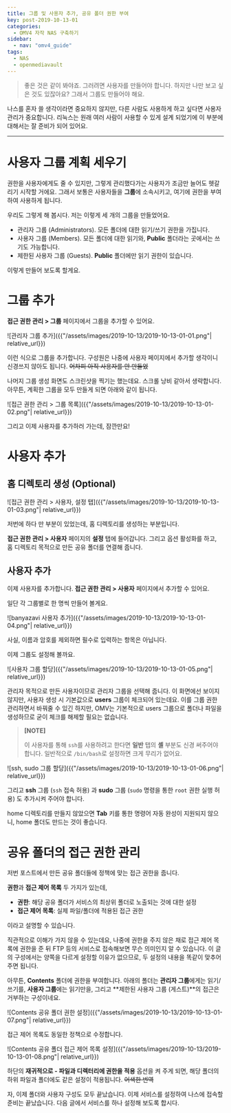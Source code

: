 ```yaml
---
title: 그룹 및 사용자 추가, 공유 폴더 권한 부여
key: post-2019-10-13-01
categories:
  - OMV4 자작 NAS 구축하기
sidebar:
  - nav: "omv4_guide"
tags:
  - NAS
  - openmediavault
---
```


> 좋은 것은 같이 봐야죠. 그러려면 사용자를 만들어야 합니다. 하지만 나만 보고 싶은 것도 있잖아요? 그래서 그룹도 만들어야 해요.

<!--more-->

나스를 혼자 쓸 생각이라면 중요하지 않지만, 다른 사람도 사용하게 하고 싶다면 사용자 관리가 중요합니다. 리눅스는 원래 여러 사람이 사용할 수 있게 설계 되었기에 이 부분에 대해서는 잘 준비가 되어 있어요.

---

# 사용자 그룹 계획 세우기

권한을 사용자에게도 줄 수 있지만, 그렇게 관리했다가는 사용자가 조금만 늘어도 헷갈리기 시작할 거에요. 그래서 보통은 사용자들을 **그룹**에 소속시키고, 여기에 권한을 부여하여 사용하게 됩니다.

우리도 그렇게 해 봅시다. 저는  이렇게 세 개의 그룹을 만들었어요.

- 관리자 그룹 (Administrators). 모든 폴더에 대한 읽기/쓰기 권한을 가집니다.
- 사용자 그룹 (Members). 모든 폴더에 대한 읽기와, **Public** 폴더라는 곳에서는 쓰기도 가능합니다.
- 제한된 사용자 그룹 (Guests). **Public** 폴더에만 읽기 권한이 있습니다.

이렇게 만들어 보도록 할게요.

# 그룹 추가

**접근 권한 관리 > 그룹** 페이지에서 그룹을 추가할 수 있어요.

![관리자 그룹 추가]({{"/assets/images/2019-10-13/2019-10-13-01-01.png"| relative_url}})

이런 식으로 그룹을 추가합니다. 구성원은 나중에 사용자 페이지에서 추가할 생각이니 신경쓰지 않아도 됩니다. ~~어차피 아직 사용자를 안 만들었~~

나머지 그룹 생성 화면도 스크린샷을 찍기는 했는데요. 스크롤 낭비 같아서 생략합니다. 아무튼, 계획한 그룹을 모두 만들게 되면 아래와 같이 됩니다.

![접근 권한 관리 > 그룹 목록]({{"/assets/images/2019-10-13/2019-10-13-01-02.png"| relative_url}})

그리고 이제 사용자를 추가하러 가는데, 잠깐만요!

# 사용자 추가
## 홈 디렉토리 생성 (Optional)

![접근 권한 관리 > 사용자, 설정 탭]({{"/assets/images/2019-10-13/2019-10-13-01-03.png"| relative_url}})

저번에 하다 만 부분이 있었는데, 홈 디렉토리를 생성하는 부분입니다.

**접근 권한 관리 > 사용자** 페이지의 **설정** 탭에 들어갑니다. 그리고 옵션 활성화를 하고, 홈 디렉토리 목적으로 만든 공유 폴더를 연결해 줍니다.

## 사용자 추가

이제 사용자를 추가합니다. **접근 권한 관리 > 사용자** 페이지에서 추가할 수 있어요.

일단 각 그룹별로 한 명씩 만들어 볼게요.

![banyazavi 사용자 추가]({{"/assets/images/2019-10-13/2019-10-13-01-04.png"| relative_url}})

사실, 이름과 암호를 제외하면 필수로 입력하는 항목은 아닙니다.

이제 그룹도 설정해 볼까요.

![사용자 그룹 할당]({{"/assets/images/2019-10-13/2019-10-13-01-05.png"| relative_url}})

관리자 목적으로 만든 사용자이므로 관리자 그룹을 선택해 줍니다. 이 화면에선 보이지 않지만, 사용자 생성 시 기본값으로 **users** 그룹이 체크되어 있는데요. 이를 그룹 권한 관리하면서 바꿔줄 수 있긴 하지만, OMV는 기본적으로 users 그룹으로 폴더나 파일을 생성하므로 굳이 체크를 해제할 필요는 없습니다.

> **[NOTE]**
>
> 이 사용자를 통해 `ssh`를 사용하려고 한다면 **일반** 탭의 **셸** 부분도 신경 써주어야 합니다. 일반적으로 `/bin/bash`로 설정하면 크게 무리가 없어요.

![ssh, sudo 그룹 할당]({{"/assets/images/2019-10-13/2019-10-13-01-06.png"| relative_url}})

그리고 **ssh** 그룹 (`ssh` 접속 허용) 과 **sudo** 그룹 (`sudo` 명령을 통한 `root` 권한 실행 허용) 도 추가시켜 주어야 합니다.

home 디렉토리를 만들지 않았으면 **Tab** 키를 통한 명령어 자동 완성이 지원되지 않으니, home 폴더도 만드는 것이 좋습니다.

# 공유 폴더의 접근 권한 관리

저번 포스트에서 만든 공유 폴더들에 정책에 맞는 접근 권한을 줍니다.

**권한**과 **접근 제어 목록** 두 가지가 있는데,

- **권한**: 해당 공유 폴더가 서비스의 최상위 폴더로 노출되는 것에 대한 설정
- **접근 제어 목록**: 실제 파일/폴더에 적용된 접근 권한

이라고 설명할 수 있습니다.

직관적으로 이해가 가지 않을 수 있는데요, 나중에 권한을 주지 않은 채로 접근 제어 목록에 권한을 준 뒤 FTP 등의 서비스로 접속해보면 무슨 의미인지 알 수 있습니다. 이 글의 구성에서는 양쪽을 다르게 설정할 이유가 없으므로, 두 설정의 내용을 똑같이 맞추어 주면 됩니다.

아무튼, **Contents** 폴더에 권한을 부여합니다. 아래의 폴더는 **관리자 그룹**에게는 읽기/쓰기를, **사용자 그룹**에는 읽기만을, 그리고 **제한된 사용자 그룹 (게스트)**의 접근은 거부하는 구성이네요.

![Contents 공유 폴더 권한 설정]({{"/assets/images/2019-10-13/2019-10-13-01-07.png"| relative_url}})

접근 제어 목록도 동일한 정책으로 수정합니다.

![Contents 공유 폴더 접근 제어 목록 설정]({{"/assets/images/2019-10-13/2019-10-13-01-08.png"| relative_url}})

하단의 **재귀적으로 - 파일과 디렉터리에 권한을 적용** 옵션을 켜 주게 되면, 해당 폴더의 하위 파일과 폴더에도 같은 설정이 적용됩니다. ~~어색한 번역~~

자, 이제 폴더와 사용자 구성도 모두 끝났습니다. 이제 서비스를 설정하여 나스에 접속할 준비는 끝났습니다. 다음 글에서 서비스를 하나 설정해 보도록 합시다.
